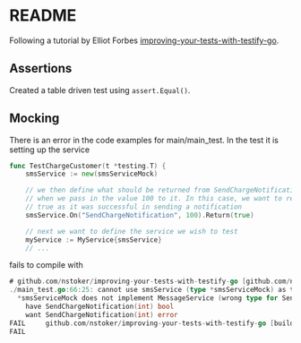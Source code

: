 # README

Following a tutorial by Elliot Forbes [improving-your-tests-with-testify-go](https://tutorialedge.net/golang/improving-your-tests-with-testify-go/).

## Assertions

Created a table driven test using `assert.Equal()`.

## Mocking

There is an error in the code examples for main/main_test. In the test it is setting up the service

```go
func TestChargeCustomer(t *testing.T) {
    smsService := new(smsServiceMock)

    // we then define what should be returned from SendChargeNotification
    // when we pass in the value 100 to it. In this case, we want to return
    // true as it was successful in sending a notification
    smsService.On("SendChargeNotification", 100).Return(true)

    // next we want to define the service we wish to test
    myService := MyService{smsService}
    // ...
```

fails to compile with

```go
# github.com/nstoker/improving-your-tests-with-testify-go [github.com/nstoker/improving-your-tests-with-testify-go.test]
./main_test.go:66:25: cannot use smsService (type *smsServiceMock) as type MessageService in field value:
  *smsServiceMock does not implement MessageService (wrong type for SendChargeNotification method)
    have SendChargeNotification(int) bool
    want SendChargeNotification(int) error
FAIL     github.com/nstoker/improving-your-tests-with-testify-go [build failed]
FAIL
```
